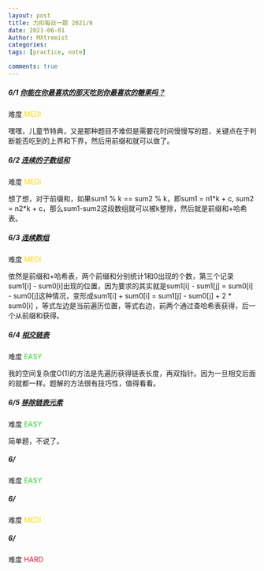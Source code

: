 ```yaml
---
layout: post
title: 力扣每日一题 2021/6
date: 2021-06-01
Author: MXtremist
categories: 
tags: [practice, note]

comments: true
--- 
```


<!-- more -->

##### 6/1 [你能在你最喜欢的那天吃到你最喜欢的糖果吗？](https://leetcode-cn.com/problems/can-you-eat-your-favorite-candy-on-your-favorite-day/)

难度 <font color="Gold">MEDI</font>

嘿嘿，儿童节特典，又是那种题目不难但是需要花时间慢慢写的题，关键点在于判断能否吃到的上界和下界，然后用前缀和就可以做了。



##### 6/2 [连续的子数组和](https://leetcode-cn.com/problems/continuous-subarray-sum/)

难度 <font color="Gold">MEDI</font>

想了想，对于前缀和，如果sum1 % k == sum2 % k，即sum1 = n1\*k + c, sum2 = n2\*k + c，那么sum1-sum2这段数组就可以被k整除，然后就是前缀和+哈希表。



##### 6/3 [连续数组](https://leetcode-cn.com/problems/contiguous-array/)

难度 <font color="Gold">MEDI</font>

依然是前缀和+哈希表，两个前缀和分别统计1和0出现的个数，第三个记录sum1[i] - sum0[i]出现的位置，因为要求的其实就是sum1[i] - sum1[j] = sum0[i] - sum0[j]这种情况，变形成sum1[i] + sum0[i] = sum1[j] - sum0[j] + 2 * sum0[i] ，等式左边是当前遍历位置，等式右边，前两个通过查哈希表获得，后一个从前缀和获得。



##### 6/4 [相交链表](https://leetcode-cn.com/problems/intersection-of-two-linked-lists/)

难度 <font color="Limegreen">EASY</font>

我的空间复杂度O(1)的方法是先遍历获得链表长度，再双指针。因为一旦相交后面的就都一样。题解的方法很有技巧性，值得看看。



##### 6/5 [移除链表元素](https://leetcode-cn.com/problems/remove-linked-list-elements/)

难度 <font color="Limegreen">EASY</font>

简单题，不说了。



##### 6/

难度 <font color="Limegreen">EASY</font>

##### 6/

难度 <font color="Gold">MEDI</font>

##### 6/

难度 <font color="Crimson">HARD</font>

